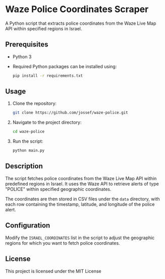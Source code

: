 # Waze Police Coordinates Scraper

A Python script that extracts police coordinates from the Waze Live Map API within specified regions in Israel.

## Prerequisites

- Python 3
- Required Python packages can be installed using:

    ```bash
    pip install -r requirements.txt
    ```

## Usage

1. Clone the repository:

    ```bash
    git clone https://github.com/jossef/waze-police.git
    ```

2. Navigate to the project directory:

    ```bash
    cd waze-police
    ```

3. Run the script:

    ```bash
    python main.py
    ```

## Description

The script fetches police coordinates from the Waze Live Map API within predefined regions in Israel. It uses the Waze API to retrieve alerts of type "POLICE" within specified geographic coordinates.

The coordinates are then stored in CSV files under the `data` directory, with each row containing the timestamp, latitude, and longitude of the police alert.

## Configuration

Modify the `ISRAEL_COORDINATES` list in the script to adjust the geographic regions for which you want to fetch police coordinates.

## License

This project is licensed under the MIT License
